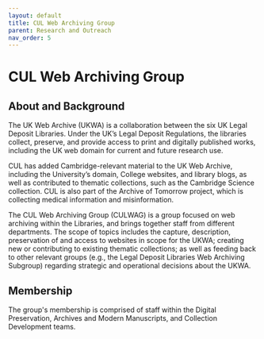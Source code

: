 ```yaml
---
layout: default
title: CUL Web Archiving Group
parent: Research and Outreach
nav_order: 5
---
```


# CUL Web Archiving Group

## About and Background

The UK Web Archive (UKWA) is a collaboration between the six UK Legal Deposit Libraries. Under the UK’s Legal Deposit Regulations, the libraries collect, preserve, and provide access to print and digitally published works, including the UK web domain for current and future research use.  

CUL has added Cambridge-relevant material to the UK Web Archive, including the University’s domain, College websites, and library blogs, as well as contributed to thematic collections, such as the Cambridge Science collection. CUL is also part of the Archive of Tomorrow project, which is collecting medical information and misinformation. 

The CUL Web Archiving Group (CULWAG) is a group focused on web archiving within the Libraries, and brings together staff from different departments. The scope of topics includes the capture, description, preservation of and access to websites in scope for the UKWA; creating new or contributing to existing thematic collections; as well as feeding back to other relevant groups (e.g., the Legal Deposit Libraries Web Archiving Subgroup) regarding strategic and operational decisions about the UKWA.

## Membership 

The group's membership is comprised of staff within the Digital Preservation, Archives and Modern Manuscripts, and Collection Development teams. 